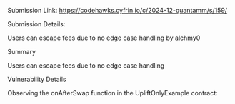Submission Link:
https://codehawks.cyfrin.io/c/2024-12-quantamm/s/159/

Submission Details:

Users can escape fees due to no edge case handling
by alchmy0

Summary

Users can escape fees due to no edge case handling

Vulnerability Details

Observing the onAfterSwap function in the UpliftOnlyExample contract:

